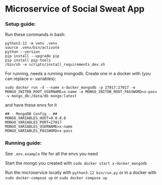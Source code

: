 # Microservice of Social Sweat App

### Setup guide:

Run these commands in bash:
```
python3.12 -m venv .venv
source .venv/bin/activate
python --version
pip install --upgrade pip
pip install pip-tools
/bin/sh -e scripts/install_requirements_dev.sh
```

For running, needs a running mongodb. Create one in a docker with (you can replace x- variables):
```
sudo docker run -d --name x-docker_mongodb -p 27017:27017 -e MONGO_INITDB_ROOT_USERNAME=x-name -e MONGO_INITDB_ROOT_PASSWORD=x-pass -v mongo_db:/data/db mongo:latest
```
and have these envs for it
```
## - MongoDB Config - ##
MONGO_VARIABLES_HOST=0.0.0.0
MONGO_VARIABLES_PORT=27017
MONGO_VARIABLES_USERNAME=x-name
MONGO_VARIABLES_PASSWORD=x-pass
```

### Running guide:

See `.env.example` file for all the envs you need

Start the mongo you created with `sudo docker start x-docker_mongodb`

Run the microservice locally with `python3.12 bin/run.py` or in a docker with `sudo docker-compose up` or `sudo docker compose up`
